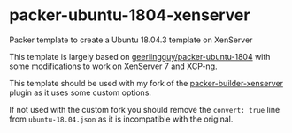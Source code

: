 # packer-ubuntu-1804-xenserver
Packer template to create a Ubuntu 18.04.3 template on XenServer

This template is largely based on [geerlingguy/packer-ubuntu-1804](https://github.com/geerlingguy/packer-ubuntu-1804) with some modifications to work on XenServer 7 and XCP-ng.


This template should be used with my fork of the [packer-builder-xenserver](https://github.com/fust/packer-builder-xenserver) plugin as it uses some custom options.

If not used with the custom fork you should remove the `convert: true` line from `ubuntu-18.04.json` as it is incompatible with the original.